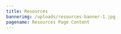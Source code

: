 ```yaml
---
title: Resources
bannerimg: /uploads/resources-banner-1.jpg
pagename: Resources Page Content
---
```

